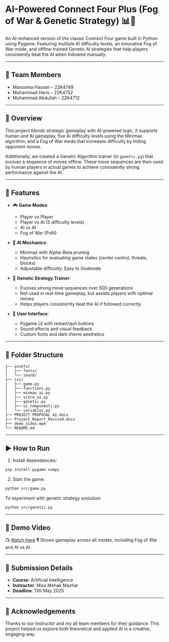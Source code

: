 # AI-Powered Connect Four Plus (Fog of War & Genetic Strategy) 📊🧠

An AI-enhanced version of the classic Connect Four game built in Python using Pygame. Featuring multiple AI difficulty levels, an innovative Fog of War mode, and offline-trained Genetic AI strategies that help players consistently beat the AI when followed manually.

---

## 👥 Team Members
- Masooma Hassan – 22K4749  
- Muhammad Haris – 22K4752  
- Muhammad Abdullah – 22K4712

---

## 🧠 Overview

This project blends strategic gameplay with AI-powered logic. It supports human and AI gameplay, five AI difficulty levels using the Minimax algorithm, and a Fog of War mode that increases difficulty by hiding opponent moves.

Additionally, we created a Genetic Algorithm trainer (in `genetic.py`) that evolves a sequence of moves offline. These move sequences are then used by human players in actual games to achieve consistently strong performance against the AI.

---

## 🚀 Features

- 🎮 **Game Modes**:
  - Player vs Player
  - Player vs AI (5 difficulty levels)
  - AI vs AI
  - Fog of War (PvAI)

- 🧠 **AI Mechanics**:
  - Minimax with Alpha-Beta pruning
  - Heuristics for evaluating game states (center control, threats, blocks)
  - Adjustable difficulty: Easy to Godmode

- 🧬 **Genetic Strategy Trainer**:
  - Evolves strong move sequences over 500 generations
  - Not used in real-time gameplay, but assists players with optimal moves
  - Helps players consistently beat the AI if followed correctly

- 🎨 **User Interface**:
  - Pygame UI with restart/quit buttons
  - Sound effects and visual feedback
  - Custom fonts and dark theme aesthetics

---

## 📂 Folder Structure

```
├── assets/
│   ├── fonts/
│   └── sound/
├── src/
│   ├── game.py
│   ├── functions.py
│   ├── minmax_ai.py
│   ├── score_ai.py
│   ├── genetic.py
│   ├── ui_components.py
│   └── variables.py
├── PROJECT PROPOSAL AI.docx
├── Project_Report_Revised.docx
├── demo_video.mp4
└── README.md
```

---

## ▶️ How to Run

1. Install dependencies:
```bash
pip install pygame numpy
```

2. Start the game:
```bash
python src/game.py
```

To experiment with genetic strategy evolution:
```bash
python src/genetic.py
```

---

## 🎥 Demo Video

📺 [Watch Here](https://youtu.be/EDhE7eQHNw4?si=dJG43iuR7Rx_AyvO) 
🎙️ Shows gameplay across all modes, including Fog of War and AI vs AI.

---

## 📅 Submission Details

- **Course**: Artificial Intelligence  
- **Instructor**: Miss Mehak Mazhar  
- **Deadline**: 11th May 2025  

---

## 🙌 Acknowledgements

Thanks to our instructor and my all team members for their guidance. This project helped us explore both theoretical and applied AI in a creative, engaging way.
